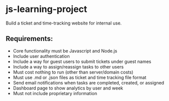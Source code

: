 # js-learning-project
Build a ticket and time-tracking website for internal use.

## Requirements:
- Core functionality must be Javascript and Node.js
- Include user authentication
- Include a way for guest users to submit tickets under guest names
- Include a way to assign/reassign tasks to other users
- Must cost nothing to run (other than server/domain costs)
- Must use .md or .json files as ticket and time tracking file format
- Send email notifications when tasks are completed, created, or assigned
- Dashboard page to show analytics by user and week
- Must not include proprietary information
